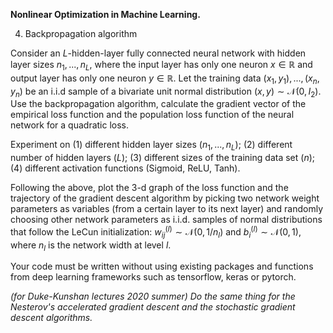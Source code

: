<b>Nonlinear Optimization in Machine Learning.</b>

4. Backpropagation algorithm

Consider an $L$-hidden-layer fully connected neural network with hidden layer sizes $n_1, ..., n_L$, where the input layer has only one neuron $x\in \mathbb{R}$ and output layer has only one neuron $y\in \mathbb{R}$. Let the training data $(x_1, y_1), ..., (x_n, y_n)$ be an i.i.d sample of a bivariate unit normal distribution $(x, y)\sim \mathcal{N}(0, I_2)$. Use the backpropagation algorithm, calculate the gradient vector of the empirical loss function and the population loss function of the neural network for a quadratic loss. 

Experiment on (1) different hidden layer sizes ($n_1, ..., n_L$); (2) different number of hidden layers ($L$); (3) different sizes of the training data set ($n$); (4) different activation functions (Sigmoid, ReLU, Tanh).

Following the above, plot the 3-d graph of the loss function and the trajectory of the gradient descent algorithm by picking two network weight parameters as variables (from a certain layer to its next layer) and randomly choosing other network parameters as i.i.d. samples of normal distributions that follow the LeCun initialization: $w_{ij}^{(l)}\sim \mathcal{N}(0, 1/n_l)$ and $b_i^{(l)}\sim \mathcal{N}(0, 1)$, where $n_l$ is the network width at level $l$.

Your code must be written without using existing packages and functions from deep learning frameworks such as tensorflow, keras or pytorch.

<i>(for Duke-Kunshan lectures 2020 summer) Do the same thing for the Nesterov's accelerated gradient descent and the stochastic gradient descent algorithms.</i>
